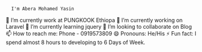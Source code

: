       I'm Abera Mohamed Yasin

🔭 I’m currently work at PUNGKOOK Ethiopa 
🔭 I’m currently working on Laravel
🌱 I’m currently learning jquery
👯 I’m looking to collaborate on Blog
📫 How to reach me: Phone - 0919573809
😄 Pronouns: He/His
⚡ Fun fact: I spend almost 8 hours to developing to 6 Days of Week.
